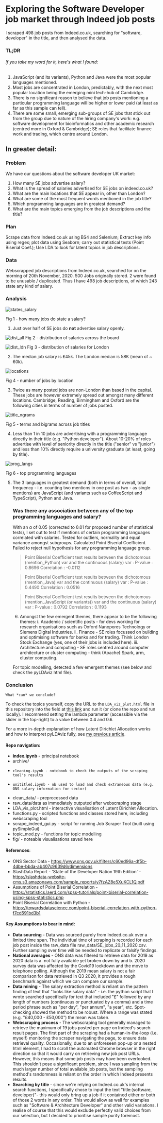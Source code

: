 # Exploring the Software Developer job market through Indeed job posts

I scraped 498 job posts from Indeed.co.uk, searching for "software, developer" in the title, and then analysed the data. 
### **TL;DR**
###### If you take my word for it, here's what I found: 
1. JavaScript (and its variants), Python and Java were the most popular languages mentioned.
2. Most jobs are concentrated in London, predictably, with the next most popular location being the emerging mini tech-hub of Cambridge. 
3. There is no significant reason to believe that job posts mentioning a particular programming language will be higher or lower paid (at least as far as this sample can tell).
4. There are some small, emerging sub-groups of SE jobs that stick out from the group due to nature of the hiring company's work: e.g. software development for bioinformatics and other academic research (centred more in Oxford & Cambridge); SE roles that facilitate finance work and trading, which centre around London.


## In greater detail: 

### **Problem** 
We have our questions about the software developer UK market:
1. How many SE jobs advertise salary?
2. What is the spread of salaries advertised for SE jobs on indeed.co.uk?
3. What are the main locations that SE appear in, other than London?
4. What are some of the most frequent words mentioned in the job title?
5. Which programming languages are in greatest demand?
6. What are the main topics emerging from the job descriptions and the title?
### **Plan** 
Scrape data from Indeed.co.uk using BS4 and Selenium; Extract key info using regex; plot data using Seaborn; carry out statistical tests (Point Biserial Coef.); Use LDA to look for latent topics in job descriptions.
### **Data** 
Webscrapped job descriptions from Indeed.co.uk, searched for on the morning of 20th November, 2020. 500 Jobs originally stored. 2 were found to be unusable / duplicated. Thus I have 498 job descriptions, of which 243 state any kind of salary.
### **Analysis** 

![states_salary](https://github.com/Ioana-P/Analysing_developer_jobs/blob/master/fig/percent_jobs_state_salary.jpg)

Fig 1 - how many jobs do state a salary?

1. Just over half of SE jobs do **not** advertise salary openly. 


![dist_all](https://github.com/Ioana-P/Analysing_developer_jobs/blob/master/fig/distribution_annual.jpg)
Fig 2 - distribution of salaries across the board


![dist_ldn](https://github.com/Ioana-P/Analysing_developer_jobs/blob/master/fig/distribution_annual_London.jpg)
Fig 3 - distribution of salaries for London

2. The median job salary is £45k. The London median is 58K (mean of ~ 60k).

![locations](https://github.com/Ioana-P/Analysing_developer_jobs/blob/master/fig/top_10_locs.jpg)

Fig 4 - number of jobs by location

3. Twice as many posted jobs are non-London than based in the capital. These jobs are however extremely spread out amongst many different locations. Cambridge, Reading, Birmingham and Oxford are the following cities in terms of number of jobs posted.
    
![title_ngrams](https://github.com/Ioana-P/Analysing_developer_jobs/blob/master/fig/title_uni_and_bigrams.jpg)

Fig 5 -  terms and bigrams across job titles

4. Less than 1 in 10 jobs are advertising with a programming language directly in their title (e.g. "Python developer"). About 10-20% of roles advertise with level of seniority directly in the title ("senior" vs "junior") and less than 10% directly require a university graduate (at least, going by title). 
    
![prog_langs](https://github.com/Ioana-P/Analysing_developer_jobs/blob/master/fig/programming_languages.jpg)

Fig 6 - top programming languages

5. The 3 languages in greatest demand (both in terms of overall, total frequency - i.e. counting two mentions in one post as two - as single mentions) are JavaScript (and variants such as CoffeeScript and TypeScript), Python and Java. 

    ### Was there any association between any of the top programming languages and salary?
    With an $\alpha$ of 0.05 (corrected to 0.01 for proposed number of statistical tests), I set out to test if mentions of certain programming languages correlated with salaries. Tested for outliers, normality and equal variance amongst subgroups. Calculated Point Biserial Coefficient. Failed to reject null hypothesis for any programming language group. 
    
    >Point Biserial Coefficient test results between the dichotomous (mention_Python) var and the continuous (salary) var :
    >P-value     :  0.8696
    >Correlation :  -0.0112

    >Point Biserial Coefficient test results between the dichotomous (mention_Java) var and the continuous (salary) var :
    >P-value     :  0.4490
    >Correlation :  0.0516

    >Point Biserial Coefficient test results between the dichotomous (mention_JavaScript (or variants)) var and the continuous (salary) var :
    >P-value     :  0.0792
    >Correlation :  0.1193

    6. Amongst the few emergent themes, there appear to be the following themes:
    i. Academic / scientific posts - for devs working for research organisations such as Oxford Nanopores Technology or Siemens Digital Industries. 
    ii. Finance - SE roles focussed on building and optimising software for banks and for trading. Think London Stock Exchange (yes, one of their jobs is included here).
    iii. Architecture and computing - SE roles centred around computer architecture or cluster computing - think (Apache) Spark, arm, cluster computing. 
  
  
    
    For topic modelling, detected a few emergent themes (see below and check the pyLDAviz html file).
### **Conclusion** 
    What *can* we conclude?
    



To check the topics yourself, copy the URL to the `LDA_viz_plot.html` file in this repository into the field at [this link](https://htmlpreview.github.io/#topic=0&lambda=0.51&term=) and run it (or clone the repo and run locally). I recommend setting the lambda parameter (accessible via the slider in the top-right) to a value between 0.4 and 0.6. 

For a more in-depth explanation of how Latent Dirichlet Allocation works and how to interpret pyLDAviz fully, see [my previous article](https://towardsdatascience.com/latent-dirichlet-allocation-intuition-math-implementation-and-visualisation-63ccb616e094).

#### Repo navigation:
- **index.ipynb** - principal notebook
- archive/
-     cleaning.ipynb - notebook to check the outputs of the scraping tool's results
-     unititled.ipynb - nb used to load and check extraneous data (e.g. ONS salary information for sector)
-  clean_data/ - preprocessed data
-  raw_data/data as immediately outputed after webscraping stage
-  LDA_vis_plot.html - interactive visualisation of Latent Dirichlet Allocation.
-  functions.py - scripted functions and classes stored here, including webscraping tool
-  scrape_indeed_gui.py - script for running Job Scraper Tool (built using pySimpleGui)
-  topic_mod.py - functions for topic modelling 
-  fig/ - noteable visualisations saved here
 

#### References:

* ONS Sector Data - https://www.ons.gov.uk/filters/c60ed96a-df5b-4dbe-bbda-ab407c9639d6/dimensions 
* SlashData Report - 'State of the Developer Nation 19th Edition' - https://slashdata-website-cms.s3.amazonaws.com/sample_reports/y7fzAZ8e5XuKCL1Q.pdf 
* Assumptions of Point Biserial Correlation - https://statistics.laerd.com/spss-tutorials/point-biserial-correlation-using-spss-statistics.php
* Point Biserial Correlation with Python - https://towardsdatascience.com/point-biserial-correlation-with-python-f7cd591bd3b1


#### Key Assumptions to bear in mind:
* **Data sourcing** - Data was sourced purely from Indeed.co.uk over a limited time span. The individual time of scraping is recorded for each job post inside the raw_data file raw_data/SE_jobs_20_11_2020.csv. Further sampling over time will be needed to replicate or falsify findings.
* **National averages** - ONS data was filtered to retrieve data for 2019 as 2020 data is a. not fully available yet broken down by and b. 2020 survey data was affected by the Covid19 lockdown and the move to telephone polling. Although the 2019 mean salary is not a fair comparison for data retrieved in Q3 2020, it provides a rough benchmark against which we can compare our sample. 
* **Data mining** - The salary extraction method is reliant on the pattern finding of text that "looks like salary data" - i.e. the python script that I wrote searched specifically for text that included "£" followed by any length of numbers (continuous or punctuated by a comma) and a time period phrase such as "per day", "per annum", "a year", etc. Spot-checking showed the method to be robust. Where a range was stated (e.g. "£40,000 - £50,000") the mean was taken. 
* **Webscraping process** - The webscraping tool generally managed to retrieve the maximum of 19 jobs posted per page on Indeed's search result pages. The first part of the scraping had a human-in-the-loop (i.e. myself) monitoring the scraper navigating the page, to ensure data retrieval quality. Occasionally, due to an unforeseen pop-up or a nested html element, I had to scroll the automated Chrome browser in the right direction so that it would carry on retrieving new job post URLs. However, this means that some job posts may have been overlooked. This shouldn't pose a significant problem, since I was sampling from the much larger number of total available job posts, but the sampling method's randomness is reliant on the order in which Indeed presents results. 
* **Searching by title** - since we're relying on Indeed.co.uk's internal search functions, I specifically chose to input the text "title:(software, developer)"- this would only bring up a job if it contained either or both of those 2 words in any order. This would allow as well for examples such as "Software & Architecture Developer" and other valid variations. I realise of course that this would exclude perfectly valid choices from our selection, but I decided to prioritise sample purity foremost.
